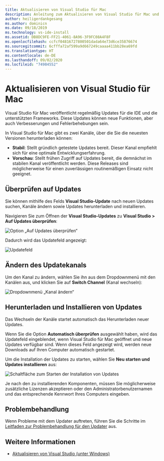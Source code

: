 ```yaml
---
title: Aktualisieren von Visual Studio für Mac
description: Anleitung zum Aktualisieren von Visual Studio für Mac und Zugreifen auf Vorschauversionen
author: heiligerdankgesang
ms.author: dominicn
ms.date: 09/18/2019
ms.technology: vs-ide-install
ms.assetid: DB8DC9FE-FF21-4061-8A96-3F9FC08A4F8F
ms.openlocfilehash: ccfcf04816727800501dada64e73d6ce35876674
ms.sourcegitcommit: 6cfffa72af599a9d667249caaaa411bb28ea69fd
ms.translationtype: HT
ms.contentlocale: de-DE
ms.lasthandoff: 09/02/2020
ms.locfileid: "74984552"
---
```

# <a name="update-visual-studio-for-mac"></a>Aktualisieren von Visual Studio für Mac

Visual Studio für Mac veröffentlicht regelmäßig Updates für die IDE und die unterstützten Frameworks. Diese Updates können neue Funktionen, aber auch Verbesserungen und Fehlerbehebungen sein.

In Visual Studio für Mac gibt es zwei Kanäle, über die Sie die neuesten Versionen herunterladen können:

* **Stabil**: Stellt gründlich getestete Updates bereit. Dieser Kanal empfiehlt sich für eine optimale Entwicklungserfahrung.
* **Vorschau**: Stellt frühen Zugriff auf Updates bereit, die demnächst im stabilen Kanal veröffentlicht werden. Diese Releases sind möglicherweise für einen zuverlässigen routinemäßigen Einsatz nicht geeignet.

## <a name="checking-for-updates"></a>Überprüfen auf Updates

Sie können mithilfe des Felds **Visual Studio-Update** nach neuen Updates suchen, Kanäle ändern sowie Updates herunterladen und installieren.

Navigieren Sie zum Öffnen der **Visual Studio-Updates** zu **Visual Studio > Auf Updates überprüfen**:

![Option „Auf Updates überprüfen“](media/update-image1.png)

Dadurch wird das Updatefeld angezeigt:

![Updatefeld](media/update-image2.png)

## <a name="changing-the-updater-channel"></a>Ändern des Updatekanals

Um den Kanal zu ändern, wählen Sie ihn aus dem Dropdownmenü mit den Kanälen aus, und klicken Sie auf **Switch Channel** (Kanal wechseln):

![Dropdownmenü „Kanal ändern“](media/update-image3.png)

## <a name="downloading-and-installing-updates"></a>Herunterladen und Installieren von Updates

Das Wechseln der Kanäle startet automatisch das Herunterladen neuer Updates.

Wenn Sie die Option **Automatisch überprüfen** ausgewählt haben, wird das Updatefeld eingeblendet, wenn Visual Studio für Mac geöffnet und neue Updates verfügbar sind. Wenn dieses Feld angezeigt wird, werden neue Downloads auf Ihren Computer automatisch gestartet.

Um die Installation der Updates zu starten, wählen Sie **Neu starten und Updates installieren** aus:

![Schaltfläche zum Starten der Installation von Updates](media/update-image4.png)

Je nach den zu installierenden Komponenten, müssen Sie möglicherweise zusätzliche Lizenzen akzeptieren oder den Administratorbenutzernamen und das entsprechende Kennwort Ihres Computers eingeben.

## <a name="troubleshooting"></a>Problembehandlung

Wenn Probleme mit dem Updater auftreten, führen Sie die Schritte im [Leitfaden zur Problembehandlung für den Updater](updater-troubleshooting.md) aus.

## <a name="see-also"></a>Weitere Informationen

- [Aktualisieren von Visual Studio (unter Windows)](/visualstudio/install/update-visual-studio)
